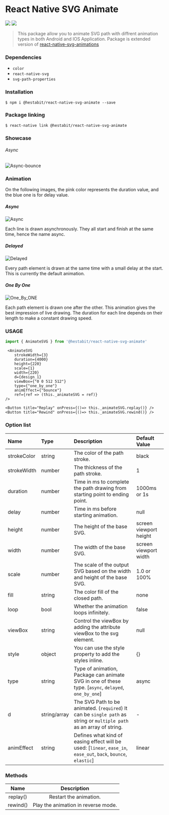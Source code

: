 # React Native SVG Animate
![](https://img.shields.io/badge/platform-react--native-brightgreen.svg) ![](https://img.shields.io/static/v1.svg?label=license&message=ISC&color=blue)
> This package allow you to animate SVG path with diffrent animation types in both Android and IOS Application. 
Package is extended version of [react-native-svg-animations](https://www.npmjs.com/package/react-native-svg-animations)

### Dependencies
* `color`
* `react-native-svg`
* `svg-path-properties` 
### Installation
```
$ npm i @hestabit/react-native-svg-animate --save
```
### Package linking
```
$ react-native link @hestabit/react-native-svg-animate
```
### Showcase
###### Async
![Async-bounce](https://github.com/Mr-Bhardwa7/react-native-svg-animate/blob/master/assets/images/async-bounce.gif?raw=true)

### Animation

On the following images, the pink color represents the duration value, and the blue one is for delay value.

##### Async
![Async](https://github.com/Mr-Bhardwa7/react-native-svg-animate/blob/master/assets/images/async.jpg?raw=true)

Each line is drawn asynchronously. They all start and finish at the same time, hence the name async.

##### Delayed
![Delayed](https://github.com/Mr-Bhardwa7/react-native-svg-animate/blob/master/assets/images/delayed.png?raw=true)

Every path element is drawn at the same time with a small delay at the start. This is currently the default animation.

##### One By One
![One_By_ONE](https://github.com/Mr-Bhardwa7/react-native-svg-animate/blob/master/assets/images/one_by_one.jpg?raw=true)

Each path element is drawn one after the other. This animation gives the best impression of live drawing. The duration for each line depends on their length to make a constant drawing speed.

### USAGE
```javascript
import { AnimateSVG } from '@hestabit/react-native-svg-animate'
```
```JSX
 <AnimateSVG
    strokeWidth={3}
    duration={4000}
    height={220}
    scale={1}
    width={220}
    d={design_1}
    viewBox={"0 0 512 512"}
    type={"one_by_one"}
    animEffect={"bounce"}
    ref={ref => (this._animateSVG = ref)}
/>
```

```JSX
<Button title="Replay" onPress={()=> this._animateSVG.replay()} />
<Button title="Rewind" onPress={()=> this._animateSVG.rewind()} />
```

### Option list

Name        |   Type       |  Description                       | Default Value
:-----------|:-------------|:-----------------------------------|:------------
strokeColor |  string      | The color of the path stroke.    | black
strokeWidth |  number      | The thickness of the path stroke. | 1
duration    |  number      | Time in ms to complete the path drawing from starting point to ending point.  | 1000ms or 1s
delay       |  number      | Time in ms before starting animation. | null
height      |  number      | The height of the base SVG. | screen viewport height
width       | number       | The width of the base SVG. | screen viewport width
scale       |  number      | The scale of the output SVG based on the width and height of the base SVG. | 1.0 or 100%
fill        | string       | The color fill of the closed path. | none
loop        | bool         | Whether the animation loops infinitely. | false
viewBox     |  string      | Control the viewBox by adding the attribute viewBox to the svg element.| null
style       | object       | You can use the style property to add the styles inline. | {}
type        | string       | Type of animation, Package can animate SVG in one of these type. [`async`, `delayed`, `one_by_one`]  | async
d           | string/array | The SVG Path to be animated. (`required`) It can be `single path` as string or `multiple path` as an array of string. | -
animEffect  | string       | Defines what kind of easing effect will be used: [`linear`, `ease_in`, `ease_out`, `back`, `bounce`, `elastic`]   | linear

### Methods

Name        |  Description 
:-----------:|:-------------:
replay()    | Restart the animation.
rewind()    | Play the animation in reverse mode.
